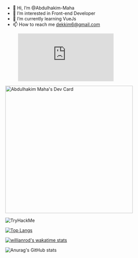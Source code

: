 - 👋 Hi, I’m @Abdulhakim-Maha
- 👀 I’m interested in Front-end Developer
- 🌱 I’m currently learning VueJs
- 📫 How to reach me dekkim6@gmail.com

<figure><embed src="https://wakatime.com/share/@882d82e8-979d-4edc-affa-20315c0e3a4c/77bea4d3-9297-48db-9452-a8f902b42ee0.svg"></embed></figure>

<a href="https://app.daily.dev/austiniqer"><img src="https://api.daily.dev/devcards/b1a58ff4b0f740019477218779b7029f.png?r=zn5" width="400" alt="Abdulhakim Maha's Dev Card"/></a>

<img src="https://tryhackme-badges.s3.amazonaws.com/austiniqer.png" alt="TryHackMe">

[![Top Langs](https://github-readme-stats.vercel.app/api/top-langs/?username=Abdulhakim-Maha&layout=compact&theme=dark)](https://github.com/anuraghazra/github-readme-stats)


[![willianrod's wakatime stats](https://github-readme-stats.vercel.app/api/wakatime?username=austiniqer&theme=dark)](https://github.com/anuraghazra/github-readme-stats)


![Anurag's GitHub stats](https://github-readme-stats.vercel.app/api?username=Abdulhakim-Maha&show_icons=true&theme=dark)

<!---
Abdulhakim-Maha/Abdulhakim-Maha is a ✨ special ✨ repository because its `README.md` (this file)a appears on your GitHub profile.
You can click the Preview link to take a look at your changes.
--->
